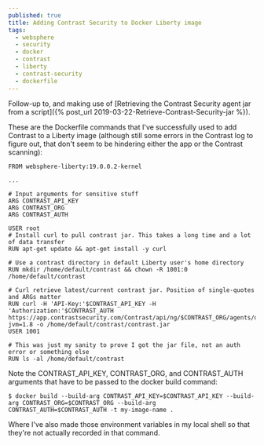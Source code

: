 ```yaml
---
published: true
title: Adding Contrast Security to Docker Liberty image
tags:
  - websphere
  - security
  - docker
  - contrast
  - liberty
  - contrast-security
  - dockerfile
---
```

Follow-up to, and making use of [Retrieving the Contrast Security agent jar from a script]({% post_url 2019-03-22-Retrieve-Contrast-Security-jar %}).

These are the Dockerfile commands that I've successfully used to add Contrast to a Liberty image (although still some errors in the Contrast log to figure out, that don't seem to be hindering either the app or the Contrast scanning):

```docker
FROM websphere-liberty:19.0.0.2-kernel

...

# Input arguments for sensitive stuff
ARG CONTRAST_API_KEY
ARG CONTRAST_ORG
ARG CONTRAST_AUTH

USER root
# Install curl to pull contrast jar. This takes a long time and a lot of data transfer
RUN apt-get update && apt-get install -y curl

# Use a contrast directory in default Liberty user's home directory
RUN mkdir /home/default/contrast && chown -R 1001:0 /home/default/contrast

# Curl retrieve latest/current contrast jar. Position of single-quotes and ARGs matter
RUN curl -H 'API-Key:'$CONTRAST_API_KEY -H 'Authorization:'$CONTRAST_AUTH https://app.contrastsecurity.com/Contrast/api/ng/$CONTRAST_ORG/agents/default/JAVA?jvm=1.8 -o /home/default/contrast/contrast.jar
USER 1001

# This was just my sanity to prove I got the jar file, not an auth error or something else
RUN ls -al /home/default/contrast
```
Note the CONTRAST_API_KEY, CONTRAST_ORG, and CONTRAST_AUTH arguments that have to be passed to the docker build command:
```console
$ docker build --build-arg CONTRAST_API_KEY=$CONTRAST_API_KEY --build-arg CONTRAST_ORG=$CONTRAST_ORG --build-arg CONTRAST_AUTH=$CONTRAST_AUTH -t my-image-name .
```
Where I've also made those environment variables in my local shell so that they're not actually recorded in that command.
